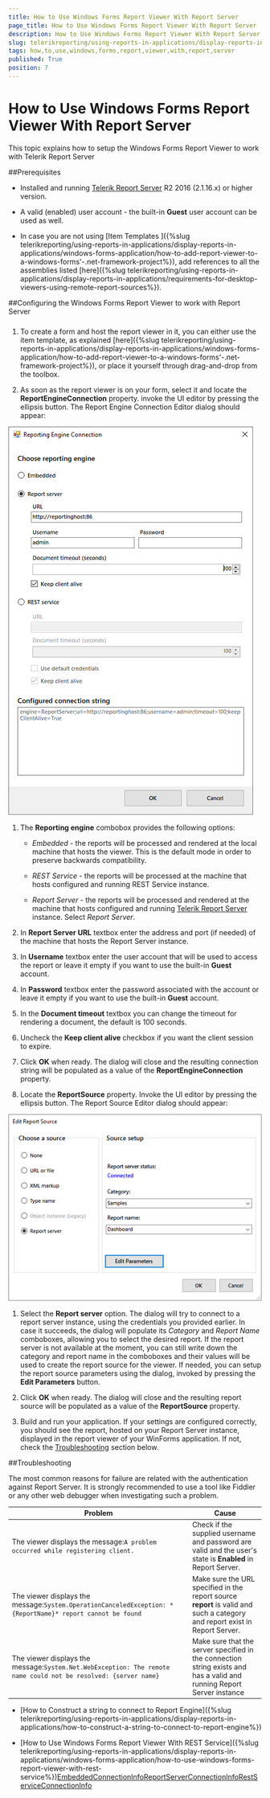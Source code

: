 ```yaml
---
title: How to Use Windows Forms Report Viewer With Report Server
page_title: How to Use Windows Forms Report Viewer With Report Server | for Telerik Reporting Documentation
description: How to Use Windows Forms Report Viewer With Report Server
slug: telerikreporting/using-reports-in-applications/display-reports-in-applications/windows-forms-application/how-to-use-windows-forms-report-viewer-with-report-server
tags: how,to,use,windows,forms,report,viewer,with,report,server
published: True
position: 7
---
```


# How to Use Windows Forms Report Viewer With Report Server



This topic explains how to setup the Windows Forms Report Viewer to work with Telerik Report Server

##Prerequisites

* Installed and running               [Telerik Report Server](http://docs.telerik.com/report-server/introduction) R2 2016 (2.1.16.x) or higher version.             

* A valid (enabled) user account - the built-in __Guest__ user account can be used as well.             

* In case you are not using [Item Templates ]({%slug telerikreporting/using-reports-in-applications/display-reports-in-applications/windows-forms-application/how-to-add-report-viewer-to-a-windows-forms'-.net-framework-project%}),               add references to all the assemblies listed               [here]({%slug telerikreporting/using-reports-in-applications/display-reports-in-applications/requirements-for-desktop-viewers-using-remote-report-sources%}).             

##Configuring the Windows Forms Report Viewer to work with Report Server

###

1. To create a form and host the report viewer in it, you can either use the item template, as explained                   [here]({%slug telerikreporting/using-reports-in-applications/display-reports-in-applications/windows-forms-application/how-to-add-report-viewer-to-a-windows-forms'-.net-framework-project%}), or place it yourself through drag-and-drop from the toolbox.                 

1. As soon as the report viewer is on your form, select it and locate the __ReportEngineConnection__ property.                   invoke the UI editor by pressing the ellipsis button. The Report Engine Connection Editor dialog should appear:                   

  ![Winforms Connection Editor](images/WinformsConnectionEditor.png)

1. The __Reporting engine__ combobox provides the following options:                 

   + *Embedded* - the reports will be processed and rendered at the local machine that hosts the viewer. This is the default mode in order to preserve backwards compatibility.                     

   + *REST Service* - the reports will be processed at the machine that hosts configured and running REST Service instance.                     

   + *Report Server* - the reports will be processed and rendered at the machine that hosts configured and running                       [Telerik Report Server ](http://docs.telerik.com/report-server/introduction) instance.                         Select *Report Server*.                 

1. In __Report Server URL__ textbox enter the address and port (if needed) of the machine that hosts the Report Server instance.                 

1. In __Username__ textbox enter the user account that will be used to access the report or leave it empty if you want to use the built-in __Guest__ account.                 

1. In __Password__ textbox enter the password associated with the account or leave it empty if you want to use the built-in __Guest__ account.                 

1. In the __Document timeout__ textbox you can change the timeout for rendering a document, the default is 100 seconds.                 

1. Uncheck the __Keep client alive__ checkbox if you want the client session to expire.                 

1. Click __OK__ when ready. The dialog will close and the resulting connection string will be populated as a value of the __ReportEngineConnection__ property.                 

1. Locate the __ReportSource__ property. Invoke the UI editor by pressing the ellipsis button. The Report Source Editor dialog should appear:                   

  ![Winforms Report Source Editor](images/WinformsReportSourceEditor.png)

1. Select the __Report server__ option. The dialog will try to connect to a report server instance, using the credentials you provided earlier. In case it succeeds, the dialog                   will populate its *Category* and *Report Name* comboboxes, allowing you to select the desired report.                   If the report server is not available at the moment, you can still write down the category and report name in the comboboxes and their values will be used to create the report source for the viewer.                     If needed, you can setup the report source parameters using the dialog, invoked by pressing the __Edit Parameters__ button.                 

1. Click __OK__ when ready. The dialog will close and the resulting report source will be populated as a value of the __ReportSource__ property.                 

1. Build and run your application. If your settings are configured correctly, you should see the report, hosted on your Report Server instance, displayed in the report viewer of your WinForms application.                   If not, check the                   [Troubleshooting](#Troubleshooting) section below.                 

##Troubleshooting

The most common reasons for failure are related with the authentication against Report Server. It is strongly recommended to use a tool like           Fiddler or any other web debugger when investigating such a problem.         


| Problem | Cause |
| ------ | ------ |
|The viewer displays the message:`A problem occurred while registering client.`|Check if the supplied username and password are valid and the user's state is __Enabled__ in Report Server.|
|The viewer displays the message:`System.OperationCanceledException: *{ReportName}* report cannot be found`|Make sure the URL specified in the report source __report__ is valid and such a category and report exist in Report Server.|
|The viewer displays the message:`System.Net.WebException: The remote name could not be resolved: {server name}`|Make sure that the server specified in the connection string exists and has a valid and running Report Server instance|




 * [How to Construct a string to connect to Report Engine]({%slug telerikreporting/using-reports-in-applications/display-reports-in-applications/how-to-construct-a-string-to-connect-to-report-engine%})

 * [How to Use Windows Forms Report Viewer With REST Service]({%slug telerikreporting/using-reports-in-applications/display-reports-in-applications/windows-forms-application/how-to-use-windows-forms-report-viewer-with-rest-service%})[EmbeddedConnectionInfo](/reporting/api/Telerik.ReportViewer.Common.EmbeddedConnectionInfo)[ReportServerConnectionInfo](/reporting/api/Telerik.ReportViewer.Common.ReportServerConnectionInfo)[RestServiceConnectionInfo](/reporting/api/Telerik.ReportViewer.Common.RestServiceConnectionInfo)
